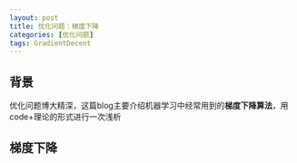 ```yaml
---
layout: post
title: 优化问题：梯度下降
categories: [优化问题]
tags: GradientDecent
---
```


## 背景

优化问题博大精深，这篇blog主要介绍机器学习中经常用到的**梯度下降算法**，用code+理论的形式进行一次浅析

## 梯度下降